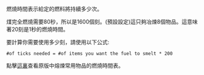燃燒時間表示給定的燃料將持續多少次。

煤完全燃燒需要80秒，所以是1600個刻。(預設設定)這只夠冶煉8個物品。這意味著20刻是1秒的燃燒時間。

要計算你需要使用多少刻，請使用以下公式:

`#of ticks needed = #of items you want the fuel to smelt * 200`

點擊[這裏](https://mcreator.net/wiki/burn-time-fuels)查看原版中熔煉常用物品的燃燒時間表。

